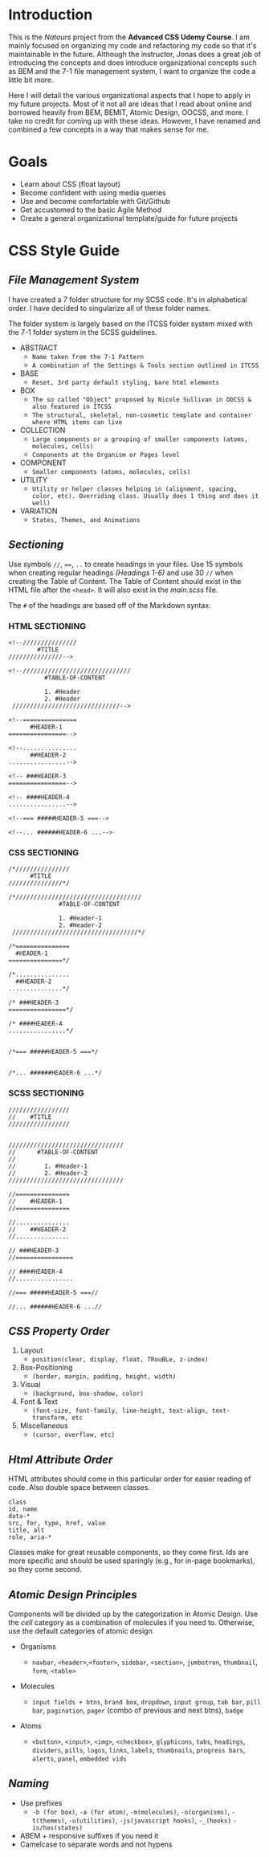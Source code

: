 # Introduction
This is the *Natours* project from the **Advanced CSS Udemy Course**. I am mainly focused on organizing my code and refactoring my code so that it's maintainable in the future. Although the instructor, Jonas does a great job of introducing the concepts and does introduce organizational concepts such as BEM and the 7-1 file management system, I want to organize the code a little bit more.

Here I will detail the various organizational aspects that I hope to apply in my future projects. Most of it not all are ideas that I read about online and borrowed heavily from BEM, BEMIT, Atomic Design, OOCSS, and more. I take no credit for coming up with these ideas. However, I have renamed and combined a few concepts in a way that makes sense for me.

# Goals
+ Learn about CSS (float layout)
+ Become confident with using media queries
+ Use and become comfortable with Git/Github
+ Get accustomed to the basic Agile Method
+ Create a general organizational template/guide for future projects

# CSS Style Guide

## *File Management System*
I have created a 7 folder structure for my SCSS code. It's in alphabetical order. I have decided to singularize all of these folder names.

The folder system is largely based on the ITCSS folder system mixed with the 7-1 folder system in the SCSS guidelines.

+ ABSTRACT
  - `Name taken from the 7-1 Pattern`
  - `A combination of the Settings & Tools section outlined in ITCSS`
+ BASE
  - `Reset, 3rd party default styling, bare html elements`
+ BOX
  - `The so called "Object" proposed by Nicole Sullivan in OOCSS & also featured in ITCSS`
  - `The structural, skeletal, non-cosmetic template and container where HTML items can live`
+ COLLECTION
  - `Large components or a grouping of smaller components (atoms, molecules, cells)`
  - `Components at the Organism or Pages level`
+ COMPONENT
  - `Smaller components (atoms, molecules, cells)`
+ UTILITY
  - `Utility or helper classes helping in (alignment, spacing, color, etc). Overriding class. Usually does 1 thing and does it well)`
+ VARIATION
  - `States, Themes, and Animations`

## *Sectioning*
Use symbols `//`, `==`, `..` to create headings in your files. Use 15 symbols when creating regular headings *(Headings 1-6)* and use 30 `//` when creating the Table of Content. The Table of Content should exist in the HTML file after the `<head>`. It will also exist in the _main.scss_ file.

The `#` of the headings are based off of the Markdown syntax.

### HTML SECTIONING
    <!--///////////////
            #TITLE
    ///////////////-->

    <!--//////////////////////////////
              #TABLE-OF-CONTENT

              1. #Header
              2. #Header
     //////////////////////////////-->

    <!--===============
          #HEADER-1
    ================-->

    <!--...............
          ##HEADER-2
    ................-->

    <!-- ###HEADER-3
    ================-->

    <!-- ####HEADER-4
    ................-->

    <!--=== #####HEADER-5 ===-->

    <!--... ######HEADER-6 ...-->

### CSS SECTIONING

    /*///////////////
          #TITLE
    ///////////////*/

    /*///////////////////////////////////
                  #TABLE-OF-CONTENT

                  1. #Header-1
                  2. #Header-2
     ///////////////////////////////////*/

    /*===============
      #HEADER-1
    ===============*/

    /*...............
      ##HEADER-2
    ...............*/

    /* ###HEADER-3
    ================*/

    /* ####HEADER-4
    ................*/


    /*=== #####HEADER-5 ===*/


    /*... ######HEADER-6 ...*/

### SCSS SECTIONING

    /////////////////
    //    #TITLE
    /////////////////


    ////////////////////////////////
    //      #TABLE-OF-CONTENT
    //
    //        1. #Header-1
    //        2. #Header-2
    ////////////////////////////////

    //===============
    //    #HEADER-1
    //===============

    //...............
    //    ##HEADER-2
    //...............

    // ###HEADER-3
    //================

    // ####HEADER-4
    //................

    //=== #####HEADER-5 ===//

    //... ######HEADER-6 ...//


## *CSS Property Order*

1. Layout
   - `position(clear, display, float, TRouBLe, z-index)`
2. Box-Positioning
   - `(border, margin, padding, height, width)`
3. Visual
   - `(background, box-shadow, color)`
4. Font & Text
   - `(font-size, font-family, line-height, text-align, text-transform, etc`
5. Miscellaneous
   - `(cursor, overflow, etc)`

## *Html Attribute Order*

HTML attributes should come in this particular order for easier reading of code. Also double space between classes.

    class
    id, name
    data-*
    src, for, type, href, value
    title, alt
    role, aria-*

Classes make for great reusable components, so they come first. Ids are more specific and should be used sparingly (e.g., for in-page bookmarks), so they come second.

## *Atomic Design Principles*
Components will be divided up by the categorization in Atomic Design. Use the *cell* category as a combination of molecules if you need to. Otherwise, use the default categories of atomic design

+ Organisms 
    - `navbar`, `<header>`,`<footer>`, `sidebar`, `<section>`, `jumbotron`, `thumbnail`, `form`, `<table>`  

+ Molecules
    - `input fields + btns`, `brand box`, `dropdown`, `input group`, `tab bar`, `pill bar`, `pagination`, `pager` (combo of previous and next btns), `badge`

+ Atoms 
    - `<button>`, `<input>`, `<img>`, `<checkbox>`, `glyphicons`, `tabs`, `headings`, `dividers`, `pills`, `logos`, `links`, `labels`, `thumbnails`, `progress bars`, `alerts`, `panel`, `embedded vids`

## *Naming*
- Use prefixes 
    * `-b (for box)`, `-a (for atom)`, `-m(molecules)`, `-o(organisms)`, `-t(themes)`, `-u(utilities)`, `-js(javascript hooks)`, `-_(hooks)` `-is/has(states)`
- ABEM + responsive suffixes if you need it 
- Camelcase to separate words and not hypens
